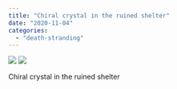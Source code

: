 ```yaml
---
title: "Chiral crystal in the ruined shelter"
date: "2020-11-04"
categories: 
  - "death-stranding"
---
```


[![](images/Chiral-crystal-in-the-ruined-shelter-scaled-1.jpg)](images/Chiral-crystal-in-the-ruined-shelter-scaled-1.jpg)
[![](images/Chiral-crystal-in-the-ruined-shelter-scaled-1.jpg)](images/Chiral-crystal-in-the-ruined-shelter-scaled-1.jpg)

Chiral crystal in the ruined shelter
